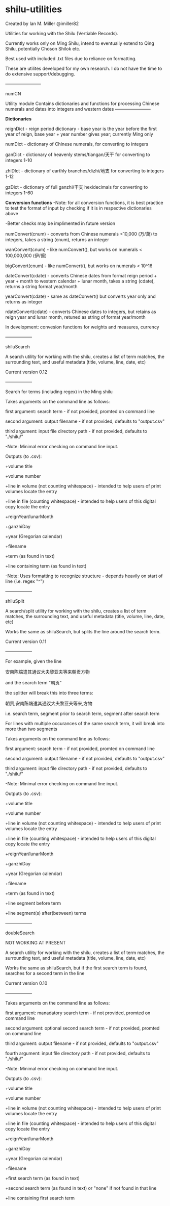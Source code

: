 # shilu-utilities

Created by Ian M. Miller 
@imiller82 

Utilities for working with the Shilu (Vertiable Records).

Currently works only on Ming Shilu, intend to eventually extend to Qing Shilu, potentially Choson Shilok etc.

Best used with included .txt files due to reliance on formatting.

These are utilites developed for my own research. I do not have the time to do extensive support/debugging.


————————

numCN

Utility module
Contains dictionaries and functions for processing Chinese numerals and dates into integers and western dates
————————

**Dictionaries**

reignDict - reign period dictionary - base year is the year before the first year of reign, base year + year number gives year; currently Ming only

numDict - dictionary of Chinese numerals, for converting to integers

ganDict - dictionary of heavenly stems/tiangan/天干 for converting to integers 1-10

zhiDIct - dictionary of earthly branches/dizhi/地支 for converting to integers 1-12

gzDict - dictionary of full ganzhi/干支 hexidecimals for converting to integers 1-60

**Conversion functions**
-Note: for all conversion functions, it is best practice to test the format of input by checking if it is in respective dictionaries above

-Better checks may be implimented in future version

numConvert(cnum) - converts from Chinese numerals <10,000 (万/萬) to integers, takes a string (cnum), returns an integer

wanConvert(cnum) - like numConvert(), but works on numerals < 100,000,000 (伊/億)

bigConvert(cnum) - like numConvert(), but works on numerals < 10^16

dateConvert(cdate) - converts Chinese dates from format reign period + year + month to western calendar + lunar month, takes a string (cdate), returns a string format year/month

yearConvert(cdate) - same as dateConvert() but converts year only and returns as integer

rdateConvert(cdate) - converts Chinese dates to integers, but retains as reign year and lunar month, retuned as string of format year/month

In development: convesion functions for weights and measures, currency

——————

shiluSearch   

A search utility for working with the shilu, creates a list of term matches, the surrounding text, and useful metadata (title, volume, line, date, etc)

Current version 0.12

——————

Search for terms (including regex) in the Ming shilu

Takes arguments on the command line as follows:

  first argument: search term - if not provided, promted on command line
  
  second argument: output filename - if not provided, defaults to "output.csv"
  
  third argument: input file directory path - if not provided, defaults to "./shilu/"
  
  
 -Note: Minimal error checking on command line input.

Outputs (to .csv):
 
 +volume title
 
 +volume number
 
 +line in volume (not counting whitespace) - intended to help users of print volumes locate the entry
 
 +line in file (counting whitespace) - intended to help users of this digital copy locate the entry
 
 +reignYear/lunarMonth
 
 +ganzhiDay
 
 +year (Gregorian calendar)
 
 +filename
  
 +term (as found in text)
 
 +line containing term (as found in text)
 

-Note: Uses formatting to recognize structure - depends heavily on start of line (i.e. regex "^")

——————

shiluSplit

A search/split utility for working with the shilu, creates a list of term matches, the surrounding text, and useful metadata (title, volume, line, date, etc)

Works the same as shiluSearch, but splits the line around the search term. 

Current version 0.11

——————


For example, given the line

安南陈煓遣其通议大夫黎亚夫等来朝贡方物

and the search term "朝贡"

the splitter will break this into three terms: 

朝贡,安南陈煓遣其通议大夫黎亚夫等来,方物 

i.e. search term, segment prior to search term, segment after search term

For lines with multiple occurances of the same search term, it will break into more than two segments


Takes arguments on the command line as follows:

  first argument: search term - if not provided, promted on command line
  
  second argument: output filename - if not provided, defaults to "output.csv"
  
  third argument: input file directory path - if not provided, defaults to "./shilu/"
  
  
 -Note: Minimal error checking on command line input.

Outputs (to .csv):
 
 +volume title
 
 +volume number
 
 +line in volume (not counting whitespace) - intended to help users of print volumes locate the entry
 
 +line in file (counting whitespace) - intended to help users of this digital copy locate the entry
 
 +reignYear/lunarMonth
 
 +ganzhiDay
 
 +year (Gregorian calendar)
 
 +filename
  
 +term (as found in text)
 
 +line segment before term
 
 +line segment(s) after(between) terms
 
 ——————

doubleSearch

NOT WORKING AT PRESENT

A search utility for working with the shilu, creates a list of term matches, the surrounding text, and useful metadata (title, volume, line, date, etc)

Works the same as shiluSearch, but if the first search term is found, searches for a second term in the line

Current version 0.10

——————

Takes arguments on the command line as follows:

  first argument: manadatory search term - if not provided, promted on command line
  
  second argument: optional second search term - if not provided, promted on command line
  
  third argument: output filename - if not provided, defaults to "output.csv"
  
  fourth argument: input file directory path - if not provided, defaults to "./shilu/"
  
  
 -Note: Minimal error checking on command line input.

Outputs (to .csv):
 
 +volume title
 
 +volume number
 
 +line in volume (not counting whitespace) - intended to help users of print volumes locate the entry
 
 +line in file (counting whitespace) - intended to help users of this digital copy locate the entry
 
 +reignYear/lunarMonth
 
 +ganzhiDay
 
 +year (Gregorian calendar)
 
 +filename
  
 +first search term (as found in text)
 
 +second search term (as found in text) or "none" if not found in that line
 
 +line containing first search term
